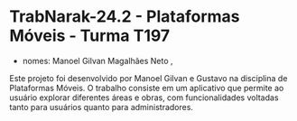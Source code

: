# TrabNarak-24.2 - Plataformas Móveis - Turma T197

- nomes: Manoel Gilvan Magalhães Neto , 

Este projeto foi desenvolvido por Manoel Gilvan e Gustavo na disciplina de Plataformas Móveis. O trabalho consiste em um aplicativo que permite ao usuário explorar diferentes áreas e obras, com funcionalidades voltadas tanto para usuários quanto para administradores.
